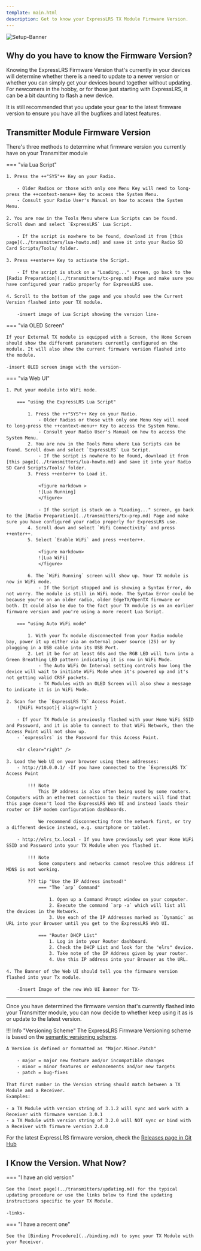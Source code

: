 ```yaml
---
template: main.html
description: Get to know your ExpressLRS TX Module Firmware Version.
---
```


![Setup-Banner](https://raw.githubusercontent.com/ExpressLRS/ExpressLRS-hardware/master/img/quick-start.png)

## Why do you have to know the Firmware Version?

Knowing the ExpressLRS Firmware Version that's currently in your devices will determine whether there is a need to update to a newer version or whether you can simply get your devices bound together without updating. For newcomers in the hobby, or for those just starting with ExpressLRS, it can be a bit daunting to flash a new device. 

It is still recommended that you update your gear to the latest firmware version to ensure you have all the bugfixes and latest features.

## Transmitter Module Firmware Version

There's three methods to determine what firmware version you currently have on your Transmitter module

=== "via Lua Script"

    1. Press the ++"SYS"++ Key on your Radio.

        - Older Radios or those with only one Menu Key will need to long-press the ++context-menu++ Key to access the System Menu.
        - Consult your Radio User's Manual on how to access the System Menu.

    2. You are now in the Tools Menu where Lua Scripts can be found. Scroll down and select `ExpressLRS` Lua Script.

        - If the script is nowhere to be found, download it from [this page](../transmitters/lua-howto.md) and save it into your Radio SD Card Scripts/Tools/ folder.

    3. Press ++enter++ Key to activate the Script.

        - If the script is stuck on a "Loading..." screen, go back to the [Radio Preparation](../transmitters/tx-prep.md) Page and make sure you have configured your radio properly for ExpressLRS use.

    4. Scroll to the bottom of the page and you should see the Current Version flashed into your TX module.

        -insert image of Lua Script showing the version line-

=== "via OLED Screen"

    If your External TX module is equipped with a Screen, the Home Screen should show the different parameters currently configured on the module. It will also show the current firmware version flashed into the module.

    -insert OLED screen image with the version-

=== "via Web UI"

    1. Put your module into WiFi mode.

        === "using the ExpressLRS Lua Script" 

            1. Press the ++"SYS"++ Key on your Radio.
                - Older Radios or those with only one Menu Key will need to long-press the ++context-menu++ Key to access the System Menu.
                - Consult your Radio User's Manual on how to access the System Menu.
            2. You are now in the Tools Menu where Lua Scripts can be found. Scroll down and select `ExpressLRS` Lua Script.
                - If the script is nowhere to be found, download it from [this page](../transmitters/lua-howto.md) and save it into your Radio SD Card Scripts/Tools/ folder.
            3. Press ++enter++ to Load it.
            
                <figure markdown >
                ![Lua Running]
                </figure> 

                - If the script is stuck on a "Loading..." screen, go back to the [Radio Preparation](../transmitters/tx-prep.md) Page and make sure you have configured your radio properly for ExpressLRS use.
            4. Scroll down and select `Wifi Connectivity` and press ++enter++.
            5. Select `Enable WiFi` and press ++enter++.
            
                <figure markdown>
                ![Lua WiFi]
                </figure>
            
            6. The `WiFi Running` screen will show up. Your TX module is now in WiFi mode.
                - If the Script stopped and is showing a Syntax Error, do not worry. The module is still in WiFi mode. The Syntax Error could be because you're on an older radio, older EdgeTX/OpenTX firmware or both. It could also be due to the fact your TX module is on an earlier firmware version and you're using a more recent Lua Script.

        === "using Auto WiFi mode"

            1. With your Tx module disconnected from your Radio module bay, power it up either via an external power source (2S) or by plugging in a USB cable into its USB Port.
            2. Let it be for at least 60s and the RGB LED will turn into a Green Breathing LED pattern indicating it is now in WiFi Mode.
                - The Auto WiFi On Interval setting controls how long the device will wait to initiate WiFi Mode when it's powered up and it's not getting valid CRSF packets.
                - TX Modules with an OLED Screen will also show a message to indicate it is in WiFi Mode.

    2. Scan for the `ExpressLRS TX` Access Point. 
        ![WiFi Hotspot]{ align=right }

        - If your TX Module is previously flashed with your Home WiFi SSID and Password, and it is able to connect to that WiFi Network, then the Access Point will not show up.
        - `expresslrs` is the Password for this Access Point.

        <br clear="right" />

    3. Load the Web UI on your browser using these addresses:
        - http://10.0.0.1/ -If you have connected to the `ExpressLRS TX` Access Point
            
            !!! Note
                This IP address is also often being used by some routers. Computers with an ethernet connection to their routers will find that this page doesn't load the ExpressLRS Web UI and instead loads their router or ISP modem configuration dashboards.

                We recommend disconnecting from the network first, or try a different device instead, e.g. smartphone or tablet.
        
        - http://elrs_tx.local - If you have previously set your Home WiFi SSID and Password into your TX Module when you flashed it.

            !!! Note
                Some computers and networks cannot resolve this address if MDNS is not working. 

            ??? tip "Use the IP Address instead!"
                === "The `arp` Command"

                    1. Open up a Command Prompt window on your computer.
                    2. Execute the command `arp -a` which will list all the devices in the Network.
                    3. Use each of the IP Addresses marked as `Dynamic` as URL into your Browser until you get to the ExpressLRS Web UI.

                === "Router DHCP List"
                    1. Log in into your Router dashboard.
                    2. Check the DHCP List and look for the "elrs" device.
                    3. Take note of the IP Address given by your router.
                    4. Use this IP address into your Browser as the URL.

    4. The Banner of the Web UI should tell you the firmware version flashed into your Tx module.

        -Insert Image of the new Web UI Banner for TX-

<hr />

Once you have determined the firmware version that's currently flashed into your Transmitter module, you can now decide to whether keep using it as is or update to the latest version.

!!! Info "Versioning Scheme"
    The ExpressLRS Firmware Versioning scheme is based on the [semantic versioning scheme](https://semver.org/).

    A Version is defined or formatted as "Major.Minor.Patch"

        - major = major new feature and/or incompatible changes
        - minor = minor features or enhancements and/or new targets
        - patch = bug-fixes
    
    That first number in the Version string should match between a TX Module and a Receiver.
    Examples:

    - a TX Module with version string of 3.1.2 will sync and work with a Receiver with firmware version 3.0.1
    - a TX Module with version string of 3.2.0 will NOT sync or bind with a Receiver with firmware version 2.4.0


For the latest ExpressLRS firmware version, check the [Releases page in Git Hub](https://github.com/ExpressLRS/ExpressLRS/releases)

## I Know the Version. What Now?

=== "I have an old version"

    See the [next page](../transmitters/updating.md) for the typical updating procedure or use the links below to find the updating instructions specific to your TX Module.

    -links-

=== "I have a recent one"

    See the [Binding Procedure](../binding.md) to sync your TX Module with your Receiver.

[Lua Running]: ../../assets/images/lua/config-bw.png
[Lua WiFi]: ../../assets/images/lua/wifi-bw.png
[WiFi Hotspot]: ../../assets/images/WifiHotspotTX.png